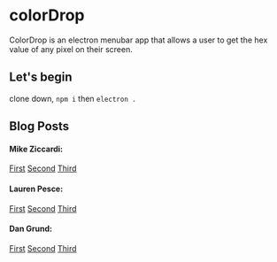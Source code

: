 

# colorDrop

ColorDrop is an electron menubar app that allows a user to get the hex value of any pixel on their screen. 

## Let's begin
clone down, <code>npm i</code> then <code>electron .</code>

## Blog Posts

#### Mike Ziccardi:
[First](https://medium.com/@mikeziccardi/intro-to-electron-17c21ed63c2c)
[Second](https://medium.com/@mikeziccardi/electron-journey-31f4d946f43d)
[Third](https://medium.com/@mikeziccardi/things-to-do-differently-9c0c1bd93e9f)

#### Lauren Pesce:
[First](https://medium.com/@28l.pesce/lets-talk-about-electron-d52fcd2fe307)
[Second](https://medium.com/@28l.pesce/testing-electron-1860e5540964)
[Third](https://medium.com/@28l.pesce/colordrop-my-electron-journey-d4964018c15e)

#### Dan Grund:
[First](https://medium.com/@dangrund./my-first-electron-app-8674699b9062)
[Second](https://medium.com/@dangrund./testing-menubar-electron-applications-b857203a4773)
[Third](https://medium.com/@dangrund./do-it-again-174fbcb6d133)
